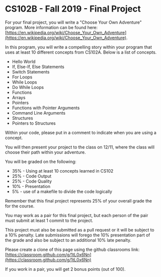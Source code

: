 # CS102B - Fall 2019 - Final Project

For your final project, you will write a "Choose Your Own Adventure" program. More information can be found here: [https://en.wikipedia.org/wiki/Choose_Your_Own_Adventure](https://en.wikipedia.org/wiki/Choose_Your_Own_Adventure).

In this program, you will write a compelling story within your program that uses at least 10 different concepts from CS102A. Below is a list of concepts.
- Hello World
- If, Else-If, Else Statements
- Switch Statements
- For Loops
- While Loops
- Do While Loops
- Functions
- Arrays
- Pointers
- Functions with Pointer Arguments
- Command Line Arguments
- Structures
- Pointers to Structures

Within your code, please put in a comment to indicate when you are using a concept.

You will then present your project to the class on 12/11, where the class will choose their path within your adventure.

You will be graded on the following:
- 35% - Using at least 10 concepts learned in CS102
- 25% - Code Output
- 25% - Code Quality
- 10% - Presentation
- 5% - use of a makefile to divide the code logically

Remember that this final project represents 25% of your overall grade the for the course.

You may work as a pair for this final project, but each person of the pair must submit at least 1 commit to the project.  

This project must also be submitted as a pull request or it will be subject to a 10% penalty. Late submissions will forego the 10% presentation part of the grade and also be subject to an additional 10% late penalty.  

Please create a clone of this page using the github classrooms link: [https://classroom.github.com/g/1tL0x6Nn](https://classroom.github.com/g/1tL0x6Nn)

If you work in a pair, you will get 2 bonus points (out of 100).

